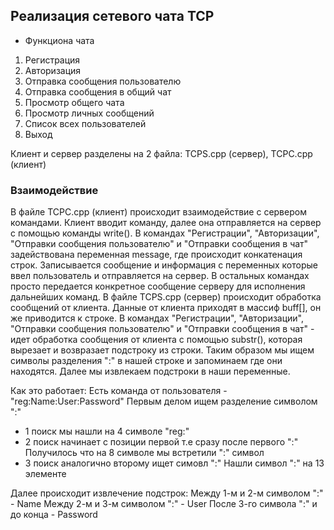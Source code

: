 ## Реализация сетевого чата TCP

* Функциона чата
1. Регистрация
2. Авторизация
3. Отправка сообщения пользователю
4. Отправка сообщения в общий чат
5. Просмотр общего чата
6. Просмотр личных сообщений
7. Список всех пользователей
8. Выход

Клиент и сервер разделены на 2 файла: TCPS.cpp (сервер), TCPC.cpp (клиент)

### Взаимодействие

В файле TCPC.cpp (клиент) происходит взаимодействие с сервером командами. Клиент вводит команду, далее она отправляется на сервер с помощью команды write().
В командах "Регистрации", "Авторизации", "Отправки сообщения пользователю" и "Отправки сообщения в чат" задействована переменная message, где происходит конкатенация строк. Записывается сообщение и информация с переменных которые ввел пользователь и отправляется на сервер.
В остальных командах просто передается конкретное сообщение серверу для исполнения дальнейших команд.
В файле TCPS.cpp (сервер) происходит обработка сообщений от клиента. Данные от клиента приходят в массиф buff[], он же приводится к строке. В командах "Регистрации", "Авторизации", "Отправки сообщения пользователю" и "Отправки сообщения в чат" - идет обработка сообщения от клиента с помощью substr(), которая вырезает и возвразает подстроку из строки. Таким образом мы ищем символы разделения ":" в нашей строке и запоминаем где они находятся. Далее мы извлекаем подстроки в наши переменные.

Как это работает:
Есть команда от пользователя - "reg:Name:User:Password"
Первым делом ищем разделение символом ":" 
- 1 поиск мы нашли на 4 символе "reg:"
- 2 поиск начинает с позиции первой т.е сразу после первого ":"
  Получилось что на 8 символе мы встретили ":" символ
- 3 поиск аналогично второму ищет симовл ":"
  Нашли символ ":" на 13 элементе
  
Далее происходит извлечение подстрок:
Между 1-м и 2-м символом ":" - Name
Между 2-м и 3-м символом ":" - User
После 3-го символа ":" и до конца - Password









